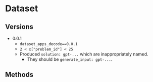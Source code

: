 # Dataset

## Versions

- 0.0.1
  - `dataset_apps_decode==0.0.1`
  - `2 < x["problem_id"] < 25`
  - Produced `solution: gpt-...` which are inappropriately named.
    - They should be `generate_input: gpt-...`.

## Methods
